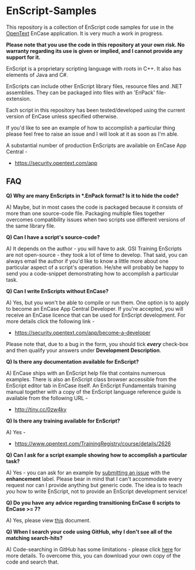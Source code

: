 # EnScript-Samples
This repository is a collection of EnScript code samples for use in the [OpenText](https://www.opentext.com/products-and-solutions/products/security) EnCase application. It is very much a work in progress.

**Please note that you use the code in this repository at your own risk. No warranty regarding its use is given or implied, and I cannot provide any support for it.**

EnScript is a proprietary scripting language with roots in C++. It also has elements of Java and C#.

EnScripts can include other EnScript library files, resource files and .NET assemblies. They can be packaged into files with an 'EnPack' file-extension.

Each script in this repository has been tested/developed using the current version of EnCase unless specified otherwise.

If you'd like to see an example of how to accomplish a particular thing please feel free to raise an issue and I will look at it as soon as I'm able.

A substantial number of production EnScripts are available on EnCase App Central -

* https://security.opentext.com/app

## FAQ
__Q) Why are many EnScripts in *.EnPack format? Is it to hide the code?__

A) Maybe, but in most cases the code is packaged because it consists of more than one source-code file. Packaging multiple files together overcomes compatibility issues when two scripts use different versions of the same library file.

__Q) Can I have a script's source-code?__

A) It depends on the author - you will have to ask. GSI Training EnScripts are not open-source - they took a lot of time to develop. That said, you can always email the author if you'd like to know a little more about one particular aspect of a script's operation. He/she will probably be happy to send you a code-snippet demonstrating how to accomplish a particular task.

__Q) Can I write EnScripts without EnCase?__

A) Yes, but you won't be able to compile or run them. One option is to apply to become an EnCase App Central Developer. If you're accepted, you will receive an EnCase licence that can be used for EnScript development. For more details click the following link -

* https://security.opentext.com/app/become-a-developer

Please note that, due to a bug in the form, you should tick ***every*** check-box and then qualify your answers under __Development Description__.

__Q) Is there any documentation available for EnScript?__

A) EnCase ships with an EnScript help file that contains numerous examples. There is also an EnScript class browser accessible from the EnScript editor tab in EnCase itself. An EnScript Fundamentals training manual together with a copy of the EnScript language reference guide is available from the following URL -

* http://tiny.cc/0zw4ky

__Q) Is there any training available for EnScript?__

A) Yes - 

* https://www.opentext.com/TrainingRegistry/course/details/2626

__Q) Can I ask for a script example showing how to accomplish a particular task?__

A) Yes - you can ask for an example by [submitting an issue](https://github.com/sdckey/EnScript-Samples/issues) with the **enhancement** label. Please bear in mind that I can't accommodate every request nor can I provide anything but generic code. The idea is to teach *you* how to write EnScript, not to provide an EnScript development service!

__Q) Do you have any advice regarding transitioning EnCase 6 scripts to EnCase >= 7?__

A) Yes, please view [this](https://github.com/sdckey/EnScript-Samples/blob/master/24%20-%20Transitioning%20From%20EnCase%206/EnScript%20Changes%20From%20EnCase%20V6%20to%20EnCase%20V7%20(V3).pdf) document.

__Q) When I search your code using GitHub, why I don't see all of the matching search-hits?__

A) Code-searching in GitHub has some limitations - please click [here](https://docs.github.com/en/search-github/searching-on-github/searching-code#considerations-for-code-search) for more details. To overcome this, you can download your own copy of the code and search that.
